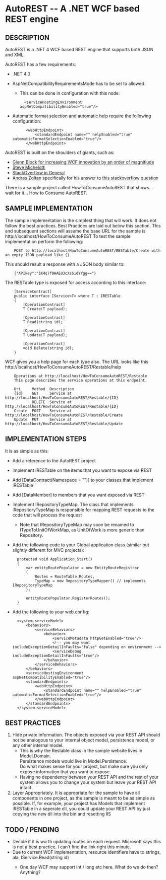AutoREST -- A .NET WCF based REST engine
====================================

## DESCRIPTION

AutoREST is a .NET 4 WCF based REST engine that supports both JSON and XML.

AutoREST has a few requirements:

* .NET 4.0
* AspNetCompatibilityRequirementsMode has to be set to allowed.  
	* This can be done in configuration with this node:
	
			<serviceHostingEnvironment aspNetCompatibilityEnabled="true"/>
			
* Automatic format selection and automatic help require the following configuration:
	
			<webHttpEndpoint>
				<standardEndpoint name="" helpEnabled="true" automaticFormatSelectionEnabled="true"/>
			</webHttpEndpoint>
	
AutoREST is built on the shoulders of giants, such as:

* [Glenn Block for increasing WCF innovation by an order of magnitiude](http://blogs.msdn.com/b/gblock/)
* [Steve Michelotti](http://geekswithblogs.net/michelotti/archive/2010/08/21/restful-wcf-services-with-no-svc-file-and-no-config.aspx)
* [StackOverflow in General](http://www.stackoverflow.com)
* [Andras Zoltan](http://stackoverflow.com/users/157701/andras-zoltan) specifically for his answer to [this stackoverflow question](http://stackoverflow.com/questions/3021613/how-to-pre-load-all-deployed-assemblies-for-an-appdomain)

There is a sample project called HowToConsumeAutoREST that shows... wait for it... How to Consume AutoREST.

## SAMPLE IMPLEMENTATION

The sample implementation is the simplest thing that will work.  It does not follow the best practices.  Best Practices are laid out below this section.
This and subsequent sections will assume the base URL for the sample is http://localhost/HowToConsumeAutoREST
To test the sample implementation perform the following:

		POST to http://localhost/HowToConsumeAutoREST/RESTable/Create with an empty JSON payload like {} 
		
This should result a response with a JSON body similar to:

		{"APIkey":"1K4q7f9HAEO3cXs6idYYgg=="}
		
The RESTable type is exposed for access according to this interface:

		[ServiceContract]
		public interface IService<T> where T : IRESTable
		{
			[OperationContract]
			T Create(T payload);

			[OperationContract]
			T Read(string id);

			[OperationContract]
			T Update(T payload);

			[OperationContract]
			void Delete(string id);
		}
		
WCF gives you a help page for each type also.  The URL looks like this http://localhost/HowToConsumeAutoREST/Restable/help
		
		Operations at http://localhost/HowToConsumeAutoREST/Restable
		This page describes the service operations at this endpoint.

		Uri		Method	Description
		{id}	GET		Service at http://localhost/HowToConsumeAutoREST/Restable/{ID}
				DELETE	Service at http://localhost/HowToConsumeAutoREST/Restable/{ID}
		Create	POST	Service at http://localhost/HowToConsumeAutoREST/Restable/Create
		Update	PUT		Service at http://localhost/HowToConsumeAutoREST/Restable/Update
				
## IMPLEMENTATION STEPS

It is as simple as this:

* Add a reference to the AutoREST project
* Implement IRESTable on the items that you want to expose via REST
* Add [DataContract(Namespace = "")] to your classes that implement IRESTable
* Add [DataMember] to members that you want exposed via REST
* Implement IRepositoryTypeMap.  The class that implements IRepositoryTypeMap 
  is responsible for mapping REST requests to the code that will process the request
	* Note that IRepositoryTypeMap may soon be renamed to ITypeToUnitOfWorkMap, 
	  as UnitOfWork is more generic than Repository.  
* Add the following code to your Global application class (similar but slightly different for MVC projects):

		protected void Application_Start()
        {
            var entityRoutePopulator = new EntityRouteRegistrar
            {
                Routes = RouteTable.Routes,
                TypeMap = new RepositoryTypeMapper() // implements IRepositoryTypeMap
            };

            entityRoutePopulator.RegisterRoutes();
        }
* Add the following to your web.config:
		
		<system.serviceModel>
			<behaviors>
				<serviceBehaviors>
					<behavior>
						<serviceMetadata httpGetEnabled="true"/>
						<!-- you may want includeExceptionDetailInFaults="false" depending on environment -->
						<serviceDebug includeExceptionDetailInFaults="true"/> 
					</behavior>
				</serviceBehaviors>
			</behaviors>
			<serviceHostingEnvironment aspNetCompatibilityEnabled="true"/>
			<standardEndpoints>
				<webHttpEndpoint>
					<standardEndpoint name="" helpEnabled="true" automaticFormatSelectionEnabled="true"/>
				</webHttpEndpoint>
			</standardEndpoints>
		</system.serviceModel>
		
## BEST PRACTICES	

1. Hide private information.  The objects exposed via your REST API should not be analogous 
   to your internal object model, persistence model, or any other internal model.
	* This is why the Restable class in the sample website lives in Model.Domain.  
	  Persistence models would live in Model.Persistence.  
	  Do what makes sense for your project, but make sure you only expose information that you want to expose.
	* Having no dependency between your REST API and the rest of your system allows you to change your system but leave your REST API intact.
2. Layer Appropriately.  It is appropriate for the sample to have all components in one project, 
   as the sample is meant to be as simple as possible.  If, for example, your project has Models 
   that implement IRESTable in a seperate dll, you could update your REST API by just copying the new dll into the bin and resetting IIS
   
## TODO / PENDING

* Decide if it is worth updating routes on each request.  Microsoft says this is not a best practice.  I can't find the link right this minute.
* Due to current WCF implementation, resource identifiers have to strings, ala, IService<T>.Read(string id)
	* One day WCF may support int / long etc here.  What do we do then?  Anything?
